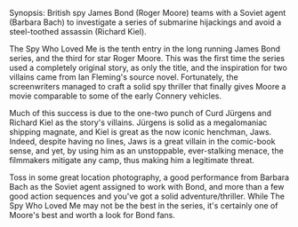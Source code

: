 Synopsis: British spy James Bond (Roger Moore) teams with a Soviet agent (Barbara Bach) to investigate a series of submarine hijackings and avoid a steel-toothed assassin (Richard Kiel).

The Spy Who Loved Me is the tenth entry in the long running James Bond series, and the third for star Roger Moore. This was the first time the series used a completely original story, as only the title, and the inspiration for two villains came from Ian Fleming's source novel. Fortunately, the screenwriters managed to craft a solid spy thriller that finally gives Moore a movie comparable to some of the early Connery vehicles.

Much of this success is due to the one-two punch of Curd Jürgens and Richard Kiel as the story's villains. Jürgens is solid as a megalomaniac shipping magnate, and Kiel is great as the now iconic henchman, Jaws. Indeed, despite having no lines, Jaws is a great villain in the comic-book sense, and yet, by using him as an unstoppable, ever-stalking menace, the filmmakers mitigate any camp, thus making him a legitimate threat. 

Toss in some great location photography, a good performance from Barbara Bach as the Soviet agent assigned to work with Bond, and more than a few good action sequences and you've got a solid adventure/thriller. While The Spy Who Loved Me may not be the best in the series, it's certainly one of Moore's best and worth a look for Bond fans.
